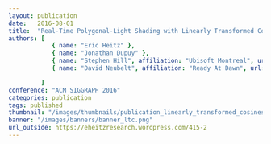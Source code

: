```yaml
---
layout: publication
date:   2016-08-01
title:  "Real-Time Polygonal-Light Shading with Linearly Transformed Cosines"
authors: [
            { name: "Eric Heitz" },
            { name: "Jonathan Dupuy" },
            { name: "Stephen Hill", affiliation: "Ubisoft Montreal", url: ""  },
            { name: "David Neubelt", affiliation: "Ready At Dawn", url: ""  },

         ]
conference: "ACM SIGGRAPH 2016"
categories: publication
tags: published
thumbnail: "/images/thumbnails/publication_linearly_transformed_cosines2.png"
banner: "/images/banners/banner_ltc.png"
url_outside: https://eheitzresearch.wordpress.com/415-2
---
```


